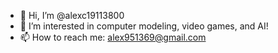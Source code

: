 - 👋 Hi, I’m @alexc19113800
- 👀 I’m interested in computer modeling, video games, and AI!
- 📫 How to reach me: alex951369@gmail.com

<!---
alexc19113800/alexc19113800 is a ✨ special ✨ repository because its `README.md` (this file) appears on your GitHub profile.
You can click the Preview link to take a look at your changes.
--->
